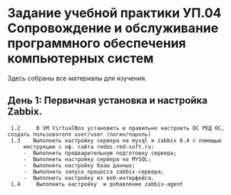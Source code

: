 # Задание учебной практики  УП.04 Сопровождение и обслуживание программного обеспечения компьютерных систем

Здесь собраны все материалы для изучения.

## День 1: Первичная установка и настройка Zabbix.

     1.2	 В VM VirtualBox установить и правильно настроить ОС РЕД ОС, создать пользователя user/user (логин/пароль)
     1.3	Выполнить настройку сервера на mysql и zabbix 6.4 с помощью  
         инструкции с оф. сайта redos.red-soft.ru:
         -	Выполнить предварительную подготовку сервера;
         -	Выполнить настройку сервера на MYSQL;
         -	Выполнить настройку базы данных;
         -	Выполнить запуск процесса zabbix-сервера;
         -	Выполнить настройку из веб-интерфейса.
     1.4	 Выполнить настройку  и добавление zabbix-agent  

 

   
